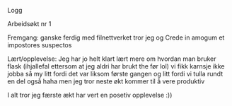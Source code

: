 Logg

Arbeidsøkt nr 1

Fremgang: ganske ferdig med filnettverket tror jeg og Crede in amogum et impostores suspectos

Lært/opplevelse: Jeg har jo helt klart lært mere om hvordan man bruker flask (ihjallefal ettersom at jeg aldri har brukt the før lol)
vi fikk karnsje ikke jobba så my litt fordi det var liksom første gangen og litt fordi vi tulla rundt en del også haha men jeg tror neste økt kommer til å vere produktiv

I alt tror jeg færste ækt har vert en posetiv opplevelse :))
